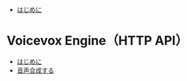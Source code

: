 - [はじめに](./00_root/01_introduction.md)

# Voicevox Engine（HTTP API）

- [はじめに](./01_http/01_introduction.md)
- [音声合成する](./01_http/02_tts.md)
